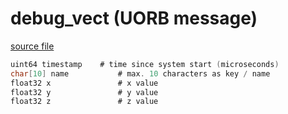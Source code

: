 # debug_vect (UORB message)



[source file](https://github.com/PX4/PX4-Autopilot/blob/release/1.13/msg/debug_vect.msg)

```c
uint64 timestamp    # time since system start (microseconds)
char[10] name           # max. 10 characters as key / name
float32 x               # x value
float32 y               # y value
float32 z               # z value

```
